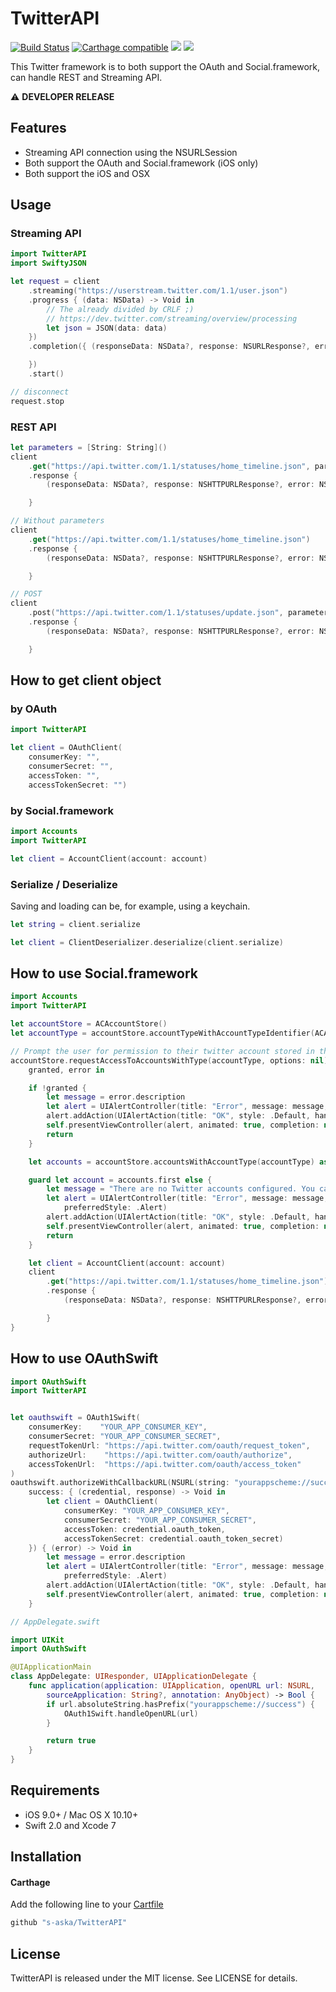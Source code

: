 # TwitterAPI

[![Build Status](https://www.bitrise.io/app/b4ece76000399048.svg?token=3fi0raeSSGrPVhXLDXNk2w&branch=master)](https://www.bitrise.io/app/b4ece76000399048)
[![Carthage compatible](https://img.shields.io/badge/Carthage-compatible-4BC51D.svg?style=flat)](https://github.com/Carthage/Carthage)
[![](http://img.shields.io/badge/iOS-9.0%2B-brightgreen.svg?style=flat)]()
[![](http://img.shields.io/badge/OS%20X-10.10%2B-brightgreen.svg?style=flat)]()

This Twitter framework is to both support the OAuth and Social.framework, can handle REST and Streaming API.

:warning: **DEVELOPER RELEASE**

## Features

- Streaming API connection using the NSURLSession
- Both support the OAuth and Social.framework (iOS only)
- Both support the iOS and OSX


## Usage


### Streaming API

```swift
import TwitterAPI
import SwiftyJSON

let request = client
    .streaming("https://userstream.twitter.com/1.1/user.json")
    .progress { (data: NSData) -> Void in
        // The already divided by CRLF ;)
        // https://dev.twitter.com/streaming/overview/processing
        let json = JSON(data: data)
    })
    .completion({ (responseData: NSData?, response: NSURLResponse?, error: NSError?) -> Void in

    })
    .start()

// disconnect
request.stop
```

### REST API

```swift
let parameters = [String: String]()
client
    .get("https://api.twitter.com/1.1/statuses/home_timeline.json", parameters: parameters)
    .response {
        (responseData: NSData?, response: NSHTTPURLResponse?, error: NSError?) -> Void in

    }

// Without parameters
client
    .get("https://api.twitter.com/1.1/statuses/home_timeline.json")
    .response {
        (responseData: NSData?, response: NSHTTPURLResponse?, error: NSError?) -> Void in

    }

// POST
client
    .post("https://api.twitter.com/1.1/statuses/update.json", parameters: parameters)
    .response {
        (responseData: NSData?, response: NSHTTPURLResponse?, error: NSError?) -> Void in

    }
```


## How to get client object

### by OAuth

```swift
import TwitterAPI

let client = OAuthClient(
    consumerKey: "",
    consumerSecret: "",
    accessToken: "",
    accessTokenSecret: "")
```

### by Social.framework

```swift
import Accounts
import TwitterAPI

let client = AccountClient(account: account)
```

### Serialize / Deserialize

Saving and loading can be, for example, using a keychain.

```swift
let string = client.serialize

let client = ClientDeserializer.deserialize(client.serialize)
```


## How to use Social.framework

```swift
import Accounts
import TwitterAPI

let accountStore = ACAccountStore()
let accountType = accountStore.accountTypeWithAccountTypeIdentifier(ACAccountTypeIdentifierTwitter)

// Prompt the user for permission to their twitter account stored in the phone's settings
accountStore.requestAccessToAccountsWithType(accountType, options: nil) {
    granted, error in

    if !granted {
        let message = error.description
        let alert = UIAlertController(title: "Error", message: message, preferredStyle: .Alert)
        alert.addAction(UIAlertAction(title: "OK", style: .Default, handler: nil))
        self.presentViewController(alert, animated: true, completion: nil)
        return
    }

    let accounts = accountStore.accountsWithAccountType(accountType) as! [ACAccount]

    guard let account = accounts.first else {
        let message = "There are no Twitter accounts configured. You can add or create a Twitter account in Settings."
        let alert = UIAlertController(title: "Error", message: message,
            preferredStyle: .Alert)
        alert.addAction(UIAlertAction(title: "OK", style: .Default, handler: nil))
        self.presentViewController(alert, animated: true, completion: nil)
        return
    }

    let client = AccountClient(account: account)
    client
        .get("https://api.twitter.com/1.1/statuses/home_timeline.json")
        .response {
            (responseData: NSData?, response: NSHTTPURLResponse?, error: NSError?) -> Void in

        }
}
```


## How to use OAuthSwift

```swift
import OAuthSwift
import TwitterAPI


let oauthswift = OAuth1Swift(
    consumerKey:    "YOUR_APP_CONSUMER_KEY",
    consumerSecret: "YOUR_APP_CONSUMER_SECRET",
    requestTokenUrl: "https://api.twitter.com/oauth/request_token",
    authorizeUrl:    "https://api.twitter.com/oauth/authorize",
    accessTokenUrl:  "https://api.twitter.com/oauth/access_token"
)
oauthswift.authorizeWithCallbackURL(NSURL(string: "yourappscheme://success")!,
    success: { (credential, response) -> Void in
        let client = OAuthClient(
            consumerKey: "YOUR_APP_CONSUMER_KEY",
            consumerSecret: "YOUR_APP_CONSUMER_SECRET",
            accessToken: credential.oauth_token,
            accessTokenSecret: credential.oauth_token_secret)
    }) { (error) -> Void in
        let message = error.description
        let alert = UIAlertController(title: "Error", message: message,
            preferredStyle: .Alert)
        alert.addAction(UIAlertAction(title: "OK", style: .Default, handler: nil))
        self.presentViewController(alert, animated: true, completion: nil)
    }

// AppDelegate.swift

import UIKit
import OAuthSwift

@UIApplicationMain
class AppDelegate: UIResponder, UIApplicationDelegate {
    func application(application: UIApplication, openURL url: NSURL,
        sourceApplication: String?, annotation: AnyObject) -> Bool {
        if url.absoluteString.hasPrefix("yourappscheme://success") {
            OAuth1Swift.handleOpenURL(url)
        }

        return true
    }
}
```


## Requirements

- iOS 9.0+ / Mac OS X 10.10+
- Swift 2.0 and Xcode 7


## Installation

#### Carthage

Add the following line to your [Cartfile](https://github.com/carthage/carthage)

```swift
github "s-aska/TwitterAPI"
```

## License

TwitterAPI is released under the MIT license. See LICENSE for details.
